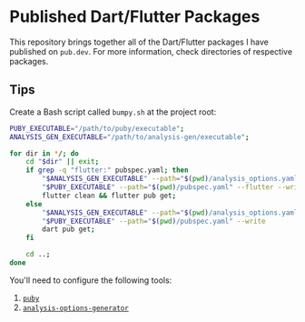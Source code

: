 # Published Dart/Flutter Packages

This repository brings together all of the Dart/Flutter packages I have
published on `pub.dev`. For more information, check directories of respective
packages.

## Tips

Create a Bash script called `bumpy.sh` at the project root:

```bash
PUBY_EXECUTABLE="/path/to/puby/executable";
ANALYSIS_GEN_EXECUTABLE="/path/to/analysis-gen/executable";

for dir in */; do
    cd "$dir" || exit;
    if grep -q "flutter:" pubspec.yaml; then
        "$ANALYSIS_GEN_EXECUTABLE" --path="$(pwd)/analysis_options.yaml" --style=flutter;
        "$PUBY_EXECUTABLE" --path="$(pwd)/pubspec.yaml" --flutter --write
        flutter clean && flutter pub get;
    else
        "$ANALYSIS_GEN_EXECUTABLE" --path="$(pwd)/analysis_options.yaml" --style=recommended;
        "$PUBY_EXECUTABLE" --path="$(pwd)/pubspec.yaml" --write
        dart pub get;
    fi

    cd ..;
done
```

You'll need to configure the following tools:

1. [`puby`](https://github.com/sunderee/puby)
2. [`analysis-options-generator`](https://github.com/sunderee/analysis-options-generator)
